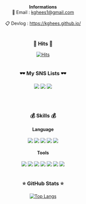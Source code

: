 <div align=center>  
  <br>
  <br>
  
   **Informations** <br>
  📮 Email : [kghees1@gmail.com](mailto:kghees1@gmail.com)<br>  
  📋 Devlog : https://kghees.github.io/
  <br>
  <br>
  
  ### 🧸 Hits 🧸<br> 
  [![Hits](https://hits.seeyoufarm.com/api/count/incr/badge.svg?url=https%3A%2F%2Fgithub.com%2Fkghees%2Fhit-counter&count_bg=%23C8BE3D&title_bg=%23555555&icon=github.svg&icon_color=%23E7E7E7&title=hits&edge_flat=false)](https://hits.seeyoufarm.com)
  <br>
  <br>
  
  ### 🕶 My SNS Lists 🕶<br>
  <a href="https://www.instagram.com/ggeon_bro/" target="_blank"><img src="https://img.shields.io/badge/Instagram-FFF5EE?style=flat-square&logo=Instagram&logoColor=#E4405F"/></a>
  <a href="https://kghees.github.io/" target="_blank"><img src="https://img.shields.io/badge/DevBlog-000000?style=flat-square&logo=Devpost&logoColor=#0A0A0A"/></a>
  <a href="mailto:kghees1@gmail.com" target="_blank"><img src="https://img.shields.io/badge/devsoftychoo@gmail.com-02303A?style=flat-square&logo=Gmail&logoColor=white"/></a>

  <br>
  <br>

  ### 💰 Skills 💰<br>
  #### Language  
  <img src="https://img.shields.io/badge/JavaScript-F7DF1E?style=flat-square&logo=JavaScript&logoColor=white"/>
  <img src="https://img.shields.io/badge/C-A8B9CC?style=flat-square&logo=C&logoColor=white"/>
  <img src="https://img.shields.io/badge/C++-00599C?style=flat-square&logo=C++&logoColor=white"/>
  <img src="https://img.shields.io/badge/Python-3776AB?style=flat-square&logo=Python&logoColor=white"/>
  <img src="https://img.shields.io/badge/Linux-FCC624?style=flat-square&logo=Linux&logoColor=white"/>  

  #### Tools  
  <img src="https://img.shields.io/badge/VSCode-007ACC?style=flat-square&logo=visualstudiocode&logoColor=white"/>
  <img src="https://img.shields.io/badge/VisualStudio-7F52FF?style=flat-square&logo=visualstudio&logoColor=white"/>
  <img src="https://img.shields.io/badge/Pycharm-000000?style=flat-square&logo=pycharm&logoColor=white"/>
  <img src="https://img.shields.io/badge/Eclipse-2C2255?style=flat-square&logo=eclipse&logoColor=white"/>
  <img src="https://img.shields.io/badge/VirtualBox-183A61?style=flat-square&logo=virtualbox&logoColor=white"/>
  <img src="https://img.shields.io/badge/STMicroelectronics-03234B?style=flat-square&logo=stmicroelectronics&logoColor=white"/>
  <img src="https://img.shields.io/badge/Postman-FF6C37?style=flat-square&logo=postman&logoColor=white"/>

<br>
<br>

### ⭐ GitHub Stats ⭐<br>
[![Top Langs](https://github-readme-stats.vercel.app/api/top-langs/?username=kghees&layout=compact)](https://github.com/kghees/github-readme-stats)







</div>


